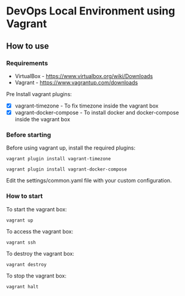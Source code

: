 # DevOps Local Environment using Vagrant
## How to use

### Requirements
* VirtualBox - https://www.virtualbox.org/wiki/Downloads
* Vagrant - https://www.vagrantup.com/downloads

Pre Install vagrant plugins:
 - [x] vagrant-timezone - To fix timezone inside the vagrant box
 - [x] vagrant-docker-compose - To install docker and docker-compose inside the vagrant box

### Before starting

Before using vagrant up, install the required plugins:

`vagrant plugin install vagrant-timezone`

`vagrant plugin install vagrant-docker-compose`

Edit the settings/common.yaml file with your custom configuration.

### How to start

To start the vagrant box:

`vagrant up`

To access the vagrant box:

`vagrant ssh`

To destroy the vagrant box:

`vagrant destroy`

To stop the vagrant box:

`vagrant halt`
